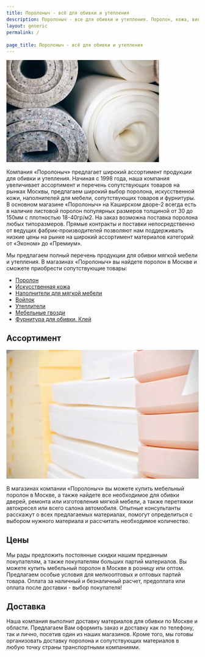 ```yaml
---
title: Поролоныч - всё для обивки и утепления
description: Поролоныч - все для обивки и утепления. Поролон, кожа, вилатерм, и другие материалы оптом и в розницу.
layout: generic
permalink: /

page_title: Поролоныч - всё для обивки и утепления
---
```

<img class="image left" src="/images/porolon-v-roznicu-ot-porolonycha.jpg" alt="Поролон в розницу от Поролоныча"/>
<p>Компания «Поролоныч» предлагает широкий ассортимент  продукции для обивки и утепления. Начиная с 1998 года, наша компания увеличивает ассортимент и перечень сопутствующих товаров на рынках Москвы, предлагаем широкий выбор поролона, искусственной кожи, наполнителей для мебели, сопутствующих товаров и фурнитуры. В основном магазине «Поролоныч» на Каширском дворе-2 всегда есть в наличие листовой поролон популярных размеров толщиной от 30 до 150мм с плотностью 18-40гр/м2. На заказ возможна поставка поролона любых типоразмеров. Прямые контракты и поставки непосредственно от ведущих фабрик-производителей  позволяют нам поддерживать низкие цены на рынке на широкий ассортимент материалов категорий от «Эконом» до «Премиум».</p>
<p>Мы предлагаем полный перечень продукции для обивки мягкой мебели и утепления. В магазинах «Поролоныч» вы найдете поролон в Москве и сможете приобрести  сопутствующие товары:</p>
<ul>
    <li><a class="accent" href="/catalog/porolon/">Поролон</a></li>
    <li><a class="accent" href="/catalog/iskusstvennaya-kozha/">Искусственная кожа</a></li>
    <li><a class="accent" href="/catalog/napolniteli-dlya-myagkoj-mebeli/">Наполнители для мягкой мебели</a></li>
    <li><a class="accent" href="/catalog/voylok/">Войлок</a></li>
    <li><a class="accent" href="/catalog/utepliteli/">Утеплители</a></li>
    <li><a class="accent" href="/catalog/mebelnye-gvozdi/">Мебельные гвозди</a></li>
    <li><a class="accent" href="/catalog/furnitura-dlya-obivki-klej/">Фурнитура для обивки. Клей</a></li>
</ul>
<h2>Ассортимент</h2>
<img class="image right" src="/images/assortiment-porolona.jpg" alt="Ассортимент поролона в магазине Поролоныча"/>
<p>В магазинах компании «Поролоныч»  вы можете купить мебельный поролон в Москве, а также найдете все необходимое для обивки дверей, ремонта или изготовления мягкой мебели, а также перетяжки автокресел или всего салона автомобиля. Опытные консультанты расскажут о всех предлагаемых материалах, помогут определиться с выбором нужного материала и рассчитать необходимое количество.</p>
<h2>Цены</h2>
<p>Мы рады предложить постоянные скидки нашим преданным покупателям, а также покупателям больших партий материалов. Вы можете купить мебельный поролон в Москве в розницу или оптом. Предлагаем особые условия для мелкооптовых и оптовых партий товара. Оплата за наличный и безналичный расчет, предоплата или оплата после доставки - выбор покупателя!</p>
<h2>Доставка</h2>
<p>Наша компания выполнит доставку материалов для обивки по Москве и области. Предлагаем Вам оформить заказ и доставку как по телефону, так и лично, посетив один из наших магазинов. Кроме того, мы готовы организовать доставку поролона и сопутствующих материалов в любую точку страны транспортными компаниями.</p>